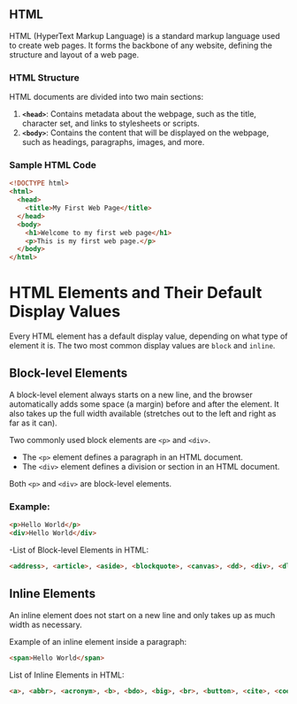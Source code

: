 ## HTML

HTML (HyperText Markup Language) is a standard markup language used to create web pages. It forms the backbone of any website, defining the structure and layout of a web page.

### HTML Structure

HTML documents are divided into two main sections:

1. **`<head>`**: Contains metadata about the webpage, such as the title, character set, and links to stylesheets or scripts.
2. **`<body>`**: Contains the content that will be displayed on the webpage, such as headings, paragraphs, images, and more.

### Sample HTML Code

```html
<!DOCTYPE html>
<html>
  <head>
    <title>My First Web Page</title>
  </head>
  <body>
    <h1>Welcome to my first web page</h1>
    <p>This is my first web page.</p>
  </body>
</html>
```

# HTML Elements and Their Default Display Values

Every HTML element has a default display value, depending on what type of element it is. The two most common display values are `block` and `inline`.

## Block-level Elements

A block-level element always starts on a new line, and the browser automatically adds some space (a margin) before and after the element. It also takes up the full width available (stretches out to the left and right as far as it can).

Two commonly used block elements are `<p>` and `<div>`.

- The `<p>` element defines a paragraph in an HTML document.
- The `<div>` element defines a division or section in an HTML document.

Both `<p>` and `<div>` are block-level elements.

### Example:

```html
<p>Hello World</p>
<div>Hello World</div>
```

-List of Block-level Elements in HTML:

```html
<address>, <article>, <aside>, <blockquote>, <canvas>, <dd>, <div>, <dl>, <dt>, <fieldset>, <figcaption>, <figure>, <footer>, <form>, <h1> to <h6>, <header>, <hr>, <li>, <main>, <nav>, <noscript>, <ol>, <p>, <pre>, <section>, <table>, <tfoot>, <ul>, <video>
```

## Inline Elements

An inline element does not start on a new line and only takes up as much width as necessary.

Example of an inline element inside a paragraph:

```html
<span>Hello World</span>
```

List of Inline Elements in HTML:

```html
<a>, <abbr>, <acronym>, <b>, <bdo>, <big>, <br>, <button>, <cite>, <code>, <dfn>, <em>, <i>, <img>, <input>, <kbd>, <label>, <map>, <object>, <output>, <q>, <samp>, <script>, <select>, <small>, <span>, <strong>, <sub>, <sup>, <textarea>, <time>, <tt>, <var>
```
